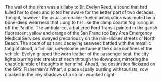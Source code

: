 The wail of the siren was a lullaby to Dr. Evelyn Reed, a sound that had lulled her to sleep and jolted her awake for the better part of two decades.  Tonight, however, the usual adrenaline-fueled anticipation was muted by a bone-deep weariness that clung to her like the damp coastal fog rolling in off the Pacific.  The ambulance, a battered Ford Transit painted in the garish fluorescent yellow and orange of the San Francisco Bay Area Emergency Medical Services, swayed precariously on the rain-slicked streets of North Beach.  The scent of salt and decaying seaweed battled with the metallic tang of blood, a familiar, unwelcome perfume in the close confines of the vehicle.  Evelyn gripped the worn leather of the passenger seat, the city lights blurring into streaks of neon through the downpour, mirroring the chaotic jumble of thoughts in her mind.  Ahead, the destination flickered on the GPS: Fisherman's Wharf, a place usually bustling with tourists, now cloaked in the inky shadows of a storm-wracked night.
